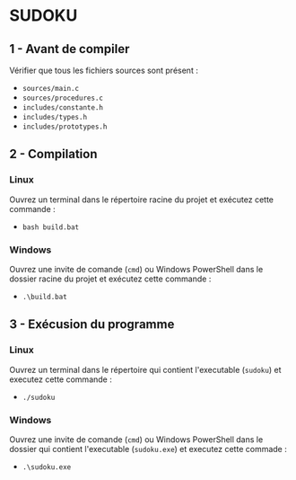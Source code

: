# SUDOKU

## 1 - Avant de compiler
Vérifier que tous les fichiers sources sont présent :
- `sources/main.c`
- `sources/procedures.c`
- `includes/constante.h`
- `includes/types.h`
- `includes/prototypes.h`

## 2 - Compilation

### Linux
Ouvrez un terminal dans le répertoire racine du projet et exécutez cette commande :
- `bash build.bat`

### Windows
Ouvrez une invite de comande (`cmd`) ou Windows PowerShell dans le 
dossier racine du projet et exécutez cette commande :
- `.\build.bat`

## 3 - Exécusion du programme

### Linux
Ouvrez un terminal dans le répertoire qui contient l'executable (`sudoku`)
et executez cette commande :
- `./sudoku`

### Windows
Ouvrez une invite de comande (`cmd`) ou Windows PowerShell dans le 
dossier qui contient l'executable (`sudoku.exe`) et executez cette commade :
- `.\sudoku.exe`

